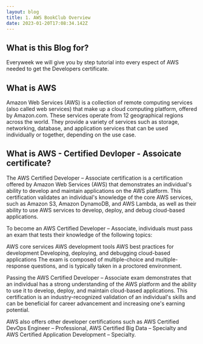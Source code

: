 ```yaml
---
layout: blog
title: 1. AWS BookClub Overview
date: 2023-01-20T17:08:34.142Z
---
```

## What is this Blog for?
Everyweek we will give you by step tutorial into every espect of AWS needed to get the Developers certificate. 

## What is AWS
Amazon Web Services (AWS) is a collection of remote computing services (also called web services) that make up a cloud computing platform, offered by Amazon.com. These services operate from 12 geographical regions across the world. They provide a variety of services such as storage, networking, database, and application services that can be used individually or together, depending on the use case.

## What is AWS - Certified Devloper - Assoicate certificate? 
The AWS Certified Developer – Associate certification is a certification offered by Amazon Web Services (AWS) that demonstrates an individual's ability to develop and maintain applications on the AWS platform. This certification validates an individual's knowledge of the core AWS services, such as Amazon S3, Amazon DynamoDB, and AWS Lambda, as well as their ability to use AWS services to develop, deploy, and debug cloud-based applications.

To become an AWS Certified Developer – Associate, individuals must pass an exam that tests their knowledge of the following topics:

AWS core services
AWS development tools
AWS best practices for development
Developing, deploying, and debugging cloud-based applications
The exam is composed of multiple-choice and multiple-response questions, and is typically taken in a proctored environment.

Passing the AWS Certified Developer – Associate exam demonstrates that an individual has a strong understanding of the AWS platform and the ability to use it to develop, deploy, and maintain cloud-based applications. This certification is an industry-recognized validation of an individual's skills and can be beneficial for career advancement and increasing one's earning potential.

AWS also offers other developer certifications such as AWS Certified DevOps Engineer – Professional, AWS Certified Big Data – Specialty and AWS Certified Application Development – Specialty.

